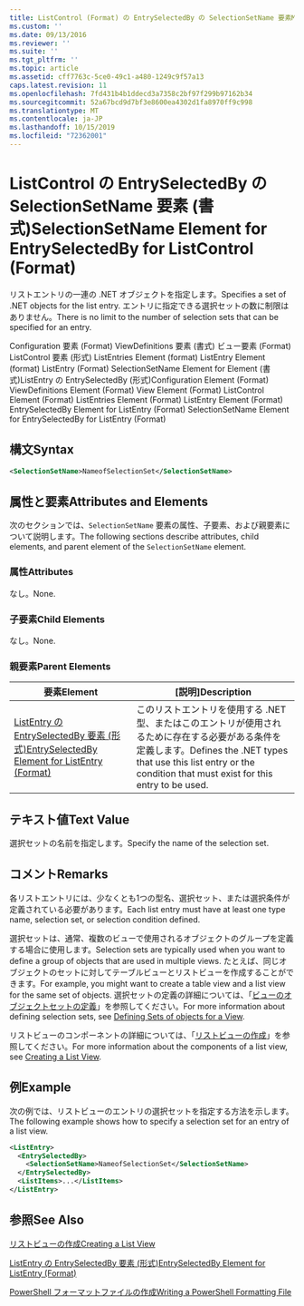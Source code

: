 ```yaml
---
title: ListControl (Format) の EntrySelectedBy の SelectionSetName 要素Microsoft Docs
ms.custom: ''
ms.date: 09/13/2016
ms.reviewer: ''
ms.suite: ''
ms.tgt_pltfrm: ''
ms.topic: article
ms.assetid: cff7763c-5ce0-49c1-a480-1249c9f57a13
caps.latest.revision: 11
ms.openlocfilehash: 7fd431b4b1ddecd3a7358c2bf97f299b97162b34
ms.sourcegitcommit: 52a67bcd9d7bf3e8600ea4302d1fa8970ff9c998
ms.translationtype: MT
ms.contentlocale: ja-JP
ms.lasthandoff: 10/15/2019
ms.locfileid: "72362001"
---
```

# <a name="selectionsetname-element-for-entryselectedby-for-listcontrol-format"></a><span data-ttu-id="6692e-102">ListControl の EntrySelectedBy の SelectionSetName 要素 (書式)</span><span class="sxs-lookup"><span data-stu-id="6692e-102">SelectionSetName Element for EntrySelectedBy for ListControl (Format)</span></span>

<span data-ttu-id="6692e-103">リストエントリの一連の .NET オブジェクトを指定します。</span><span class="sxs-lookup"><span data-stu-id="6692e-103">Specifies a set of .NET objects for the list entry.</span></span> <span data-ttu-id="6692e-104">エントリに指定できる選択セットの数に制限はありません。</span><span class="sxs-lookup"><span data-stu-id="6692e-104">There is no limit to the number of selection sets that can be specified for an entry.</span></span>

<span data-ttu-id="6692e-105">Configuration 要素 (Format) ViewDefinitions 要素 (書式) ビュー要素 (Format) ListControl 要素 (形式) ListEntries Element (format) ListEntry Element (format) ListEntry (Format) SelectionSetName Element for Element (書式)ListEntry の EntrySelectedBy (形式)</span><span class="sxs-lookup"><span data-stu-id="6692e-105">Configuration Element (Format) ViewDefinitions Element (Format) View Element (Format) ListControl Element (Format) ListEntries Element (Format) ListEntry Element (Format) EntrySelectedBy Element for ListEntry (Format) SelectionSetName Element for EntrySelectedBy for ListEntry (Format)</span></span>

## <a name="syntax"></a><span data-ttu-id="6692e-106">構文</span><span class="sxs-lookup"><span data-stu-id="6692e-106">Syntax</span></span>

```xml
<SelectionSetName>NameofSelectionSet</SelectionSetName>
```

## <a name="attributes-and-elements"></a><span data-ttu-id="6692e-107">属性と要素</span><span class="sxs-lookup"><span data-stu-id="6692e-107">Attributes and Elements</span></span>

<span data-ttu-id="6692e-108">次のセクションでは、`SelectionSetName` 要素の属性、子要素、および親要素について説明します。</span><span class="sxs-lookup"><span data-stu-id="6692e-108">The following sections describe attributes, child elements, and parent element of the `SelectionSetName` element.</span></span>

### <a name="attributes"></a><span data-ttu-id="6692e-109">属性</span><span class="sxs-lookup"><span data-stu-id="6692e-109">Attributes</span></span>

<span data-ttu-id="6692e-110">なし。</span><span class="sxs-lookup"><span data-stu-id="6692e-110">None.</span></span>

### <a name="child-elements"></a><span data-ttu-id="6692e-111">子要素</span><span class="sxs-lookup"><span data-stu-id="6692e-111">Child Elements</span></span>

<span data-ttu-id="6692e-112">なし。</span><span class="sxs-lookup"><span data-stu-id="6692e-112">None.</span></span>

### <a name="parent-elements"></a><span data-ttu-id="6692e-113">親要素</span><span class="sxs-lookup"><span data-stu-id="6692e-113">Parent Elements</span></span>

|<span data-ttu-id="6692e-114">要素</span><span class="sxs-lookup"><span data-stu-id="6692e-114">Element</span></span>|<span data-ttu-id="6692e-115">[説明]</span><span class="sxs-lookup"><span data-stu-id="6692e-115">Description</span></span>|
|-------------|-----------------|
|[<span data-ttu-id="6692e-116">ListEntry の EntrySelectedBy 要素 (形式)</span><span class="sxs-lookup"><span data-stu-id="6692e-116">EntrySelectedBy Element for ListEntry (Format)</span></span>](./entryselectedby-element-for-listentry-for-listcontrol-format.md)|<span data-ttu-id="6692e-117">このリストエントリを使用する .NET 型、またはこのエントリが使用されるために存在する必要がある条件を定義します。</span><span class="sxs-lookup"><span data-stu-id="6692e-117">Defines the .NET types that use this list entry or the condition that must exist for this entry to be used.</span></span>|

## <a name="text-value"></a><span data-ttu-id="6692e-118">テキスト値</span><span class="sxs-lookup"><span data-stu-id="6692e-118">Text Value</span></span>

<span data-ttu-id="6692e-119">選択セットの名前を指定します。</span><span class="sxs-lookup"><span data-stu-id="6692e-119">Specify the name of the selection set.</span></span>

## <a name="remarks"></a><span data-ttu-id="6692e-120">コメント</span><span class="sxs-lookup"><span data-stu-id="6692e-120">Remarks</span></span>

<span data-ttu-id="6692e-121">各リストエントリには、少なくとも1つの型名、選択セット、または選択条件が定義されている必要があります。</span><span class="sxs-lookup"><span data-stu-id="6692e-121">Each list entry must have at least one type name, selection set, or selection condition defined.</span></span>

<span data-ttu-id="6692e-122">選択セットは、通常、複数のビューで使用されるオブジェクトのグループを定義する場合に使用します。</span><span class="sxs-lookup"><span data-stu-id="6692e-122">Selection sets are typically used when you want to define a group of objects that are used in multiple views.</span></span> <span data-ttu-id="6692e-123">たとえば、同じオブジェクトのセットに対してテーブルビューとリストビューを作成することができます。</span><span class="sxs-lookup"><span data-stu-id="6692e-123">For example, you might want to create a table view and a list view for the same set of objects.</span></span> <span data-ttu-id="6692e-124">選択セットの定義の詳細については、「[ビューのオブジェクトセットの定義](./defining-selection-sets.md)」を参照してください。</span><span class="sxs-lookup"><span data-stu-id="6692e-124">For more information about defining selection sets, see [Defining Sets of objects for a View](./defining-selection-sets.md).</span></span>

<span data-ttu-id="6692e-125">リストビューのコンポーネントの詳細については、「[リストビューの作成](./creating-a-list-view.md)」を参照してください。</span><span class="sxs-lookup"><span data-stu-id="6692e-125">For more information about the components of a list view, see [Creating a List View](./creating-a-list-view.md).</span></span>

## <a name="example"></a><span data-ttu-id="6692e-126">例</span><span class="sxs-lookup"><span data-stu-id="6692e-126">Example</span></span>

<span data-ttu-id="6692e-127">次の例では、リストビューのエントリの選択セットを指定する方法を示します。</span><span class="sxs-lookup"><span data-stu-id="6692e-127">The following example shows how to specify a selection set for an entry of a list view.</span></span>

```xml
<ListEntry>
  <EntrySelectedBy>
    <SelectionSetName>NameofSelectionSet</SelectionSetName>
  </EntrySelectedBy>
  <ListItems>...</ListItems>
</ListEntry>
```

## <a name="see-also"></a><span data-ttu-id="6692e-128">参照</span><span class="sxs-lookup"><span data-stu-id="6692e-128">See Also</span></span>

[<span data-ttu-id="6692e-129">リストビューの作成</span><span class="sxs-lookup"><span data-stu-id="6692e-129">Creating a List View</span></span>](./creating-a-list-view.md)

[<span data-ttu-id="6692e-130">ListEntry の EntrySelectedBy 要素 (形式)</span><span class="sxs-lookup"><span data-stu-id="6692e-130">EntrySelectedBy Element for ListEntry (Format)</span></span>](./entryselectedby-element-for-listentry-for-listcontrol-format.md)

[<span data-ttu-id="6692e-131">PowerShell フォーマットファイルの作成</span><span class="sxs-lookup"><span data-stu-id="6692e-131">Writing a PowerShell Formatting File</span></span>](./writing-a-powershell-formatting-file.md)
